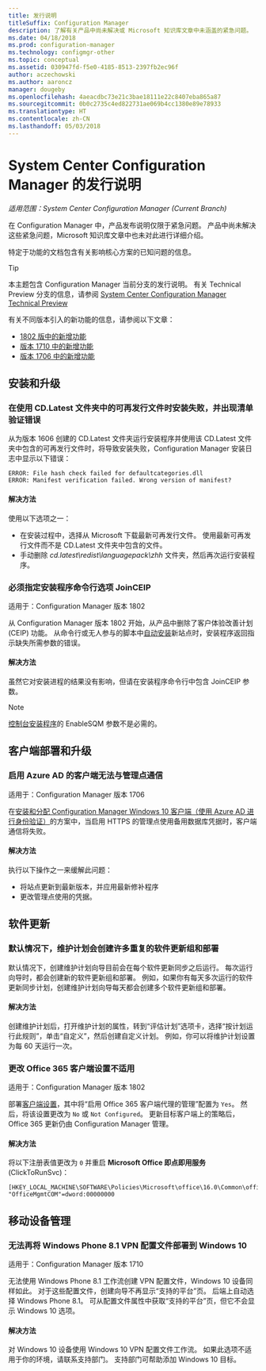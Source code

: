 ```yaml
---
title: 发行说明
titleSuffix: Configuration Manager
description: 了解有关产品中尚未解决或 Microsoft 知识库文章中未涵盖的紧急问题。
ms.date: 04/18/2018
ms.prod: configuration-manager
ms.technology: configmgr-other
ms.topic: conceptual
ms.assetid: 030947fd-f5e0-4185-8513-2397fb2ec96f
author: aczechowski
ms.author: aaroncz
manager: dougeby
ms.openlocfilehash: 4aeacdbc73e21c3bae18111e22c8407eba865a87
ms.sourcegitcommit: 0b0c2735c4ed822731ae069b4cc1380e89e78933
ms.translationtype: HT
ms.contentlocale: zh-CN
ms.lasthandoff: 05/03/2018
---
```

# <a name="release-notes-for-system-center-configuration-manager"></a>System Center Configuration Manager 的发行说明

*适用范围：System Center Configuration Manager (Current Branch)*

在 Configuration Manager 中，产品发布说明仅限于紧急问题。 产品中尚未解决这些紧急问题，Microsoft 知识库文章中也未对此进行详细介绍。  

特定于功能的文档包含有关影响核心方案的已知问题的信息。  

> [!TIP]  
>  本主题包含 Configuration Manager 当前分支的发行说明。 有关 Technical Preview 分支的信息，请参阅 [System Center Configuration Manager Technical Preview](../../../../core/get-started/technical-preview.md)  

有关不同版本引入的新功能的信息，请参阅以下文章：
- [1802 版中的新增功能](/sccm/core/plan-design/changes/whats-new-in-version-1802)
- [版本 1710 中的新增功能](/sccm/core/plan-design/changes/whats-new-in-version-1710)
- [版本 1706 中的新增功能](/sccm/core/plan-design/changes/whats-new-in-version-1706)  



## <a name="setup-and-upgrade"></a>安装和升级  


### <a name="when-using-redistributable-files-from-the-cdlatest-folder-setup-fails-with-a-manifest-verification-error"></a>在使用 CD.Latest 文件夹中的可再发行文件时安装失败，并出现清单验证错误
<!-- 510080, 490569  -->

从为版本 1606 创建的 CD.Latest 文件夹运行安装程序并使用该 CD.Latest 文件夹中包含的可再发行文件时，将导致安装失败，Configuration Manager 安装日志中显示以下错误：

  `ERROR: File hash check failed for defaultcategories.dll`  
  `ERROR: Manifest verification failed. Wrong version of manifest?`

#### <a name="workaround"></a>解决方法
使用以下选项之一：
 - 在安装过程中，选择从 Microsoft 下载最新可再发行文件。 使用最新可再发行文件而不是 CD.Latest 文件夹中包含的文件。
 - 手动删除 *cd.latest\redist\languagepack\zhh* 文件夹，然后再次运行安装程序。


### <a name="setup-command-line-option-joinceip-must-be-specified"></a>必须指定安装程序命令行选项 JoinCEIP
<!--510806-->
适用于：Configuration Manager 版本 1802

从 Configuration Manager 版本 1802 开始，从产品中删除了客户体验改善计划 (CEIP) 功能。 从命令行或无人参与的脚本中[自动安装](/sccm/core/servers/deploy/install/command-line-options-for-setup)新站点时，安装程序返回指示缺失所需参数的错误。 

#### <a name="workaround"></a>解决方法
虽然它对安装进程的结果没有影响，但请在安装程序命令行中包含 JoinCEIP 参数。

 > [!Note]  
 > [控制台安装程序](/sccm/core/servers/deploy/install/install-consoles)的 EnableSQM 参数不是必需的。



<!-- ## Backup and recovery  -->


## <a name="client-deployment-and-upgrade"></a>客户端部署和升级

### <a name="azure-ad-enabled-clients-cant-communicate-with-management-point"></a>启用 Azure AD 的客户端无法与管理点通信
<!--501089-->
适用于：Configuration Manager 版本 1706
<!--also fixed in 1710 HFRU-->
在[安装和分配 Configuration Manager Windows 10 客户端（使用 Azure AD 进行身份验证）](/sccm/core/clients/deploy/deploy-clients-cmg-azure)的方案中，当启用 HTTPS 的管理点使用备用数据库凭据时，客户端通信将失败。 

#### <a name="workaround"></a>解决方法
执行以下操作之一来缓解此问题：
- 将站点更新到最新版本，并应用最新修补程序
- 更改管理点使用的凭据。


<!-- ## Operating system deployment  -->



## <a name="software-updates"></a>软件更新

### <a name="servicing-plans-create-many-duplicate-software-update-groups-and-deployments-by-default"></a>默认情况下，维护计划会创建许多重复的软件更新组和部署  
<!-- 474326 -->
默认情况下，创建维护计划向导目前会在每个软件更新同步之后运行。 每次运行向导时，都会创建新的软件更新组和部署。 例如，如果你有每天多次运行的软件更新同步计划，创建维护计划向导每天都会创建多个软件更新组和部署。  

#### <a name="workaround"></a>解决方法
 创建维护计划后，打开维护计划的属性，转到“评估计划”选项卡，选择“按计划运行此规则”，单击“自定义”，然后创建自定义计划。 例如，你可以将维护计划设置为每 60 天运行一次。  


### <a name="changing-office-365-client-setting-doesnt-apply"></a>更改 Office 365 客户端设置不适用 
<!--511551-->
适用于：Configuration Manager 版本 1802  

部署[客户端设置](/sccm/core/clients/deploy/about-client-settings#enable-management-of-the-office-365-client-agent)，其中将“启用 Office 365 客户端代理的管理”配置为 `Yes`。 然后，将该设置更改为 `No` 或 `Not Configured`。 更新目标客户端上的策略后，Office 365 更新仍由 Configuration Manager 管理。 

#### <a name="workaround"></a>解决方法
将以下注册表值更改为 `0` 并重启 **Microsoft Office 即点即用服务** (ClickToRunSvc)：

```
[HKEY_LOCAL_MACHINE\SOFTWARE\Policies\Microsoft\office\16.0\Common\officeupdate]
"OfficeMgmtCOM"=dword:00000000
```



## <a name="mobile-device-management"></a>移动设备管理  

### <a name="you-can-no-longer-deploy-windows-phone-81-vpn-profiles-to-windows-10"></a>无法再将 Windows Phone 8.1 VPN 配置文件部署到 Windows 10
<!-- 503274  -->
适用于：Configuration Manager 版本 1710

无法使用 Windows Phone 8.1 工作流创建 VPN 配置文件，Windows 10 设备同样如此。 对于这些配置文件，创建向导不再显示“支持的平台”页。 后端上自动选择 Windows Phone 8.1。 可从配置文件属性中获取“支持的平台”页，但它不会显示 Windows 10 选项。

#### <a name="workaround"></a>解决方法
 对 Windows 10 设备使用 Windows 10 VPN 配置文件工作流。 如果此选项不适用于你的环境，请联系支持部门。 支持部门可帮助添加 Windows 10 目标。



<!-- ## Reports and monitoring    -->
<!-- ## Conditional access   -->
<!-- ## Endpoint Protection -->
